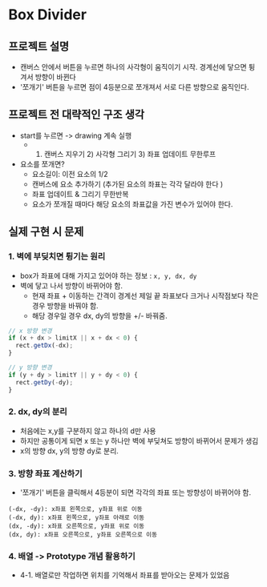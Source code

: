 # Box Divider

## 프로젝트 설명

- 캔버스 안에서 버튼을 누르면 하나의 사각형이 움직이기 시작. 경계선에 닿으면 튕겨서 방향이 바뀐다
- '쪼개기' 버튼을 누르면 점이 4등분으로 쪼개져서 서로 다른 방향으로 움직인다.

## 프로젝트 전 대략적인 구조 생각

- start를 누르면 -> drawing 계속 실행
  - 1. 캔버스 지우기 2) 사각형 그리기 3) 좌표 업데이트 무한루프
- 요소를 쪼개면?
  - 요소길이: 이전 요소의 1/2
  - 캔버스에 요소 추가하기 (추가된 요소의 좌표는 각각 달라야 한다 )
  - 좌표 업데이트 & 그리기 무한반복
  - 요소가 쪼개질 때마다 해당 요소의 좌표값을 가진 변수가 있어야 한다.

## 실제 구현 시 문제

### 1. 벽에 부딪치면 튕기는 원리

- box가 좌표에 대해 가지고 있어야 하는 정보 : `x, y, dx, dy`
- 벽에 닿고 나서 방향이 바뀌어야 함.
  - 현재 좌표 + 이동하는 간격이 경계선 제일 끝 좌표보다 크거나 시작점보다 작은 경우 방향을 바꿔야 함.
  - 해당 경우일 경우 dx, dy의 방향을 +/- 바꿔줌.

```javascript
// x 방향 변경
if (x + dx > limitX || x + dx < 0) {
  rect.getDx(-dx);
}

// y 방향 변경
if (y + dy > limitY || y + dy < 0) {
  rect.getDy(-dy);
}
```

### 2. dx, dy의 분리

- 처음에는 x,y를 구분하지 않고 하나의 d만 사용
- 하지만 공통이게 되면 x 또는 y 하나만 벽에 부딪쳐도 방향이 바뀌어서 문제가 생김
- x의 방향 dx, y의 방향 dy로 분리.

### 3. 방향 좌표 계산하기

- '쪼개기' 버튼을 클릭해서 4등분이 되면 각각의 좌표 또는 방향성이 바뀌어야 함.

```
(-dx, -dy): x좌표 왼쪽으로, y좌표 위로 이동
(-dx, dy): x좌표 왼쪽으로, y좌표 아래로 이동
(dx, -dy): x좌표 오른쪽으로, y좌표 위로 이동
(dx, dy): x좌표 오른쪽으로, y좌표 오른쪽으로 이동
```

### 4. 배열 -> Prototype 개념 활용하기

- 4-1. 배열로만 작업하면 위치를 기억해서 좌표를 받아오는 문제가 있었음
